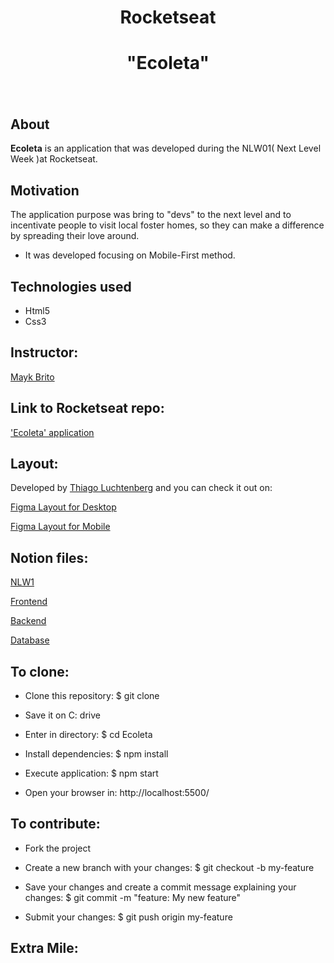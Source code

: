 
<h1 align="center">Rocketseat</h1>

<h1 align="center"><b>"Ecoleta"</b></h1>


<h1 align="center">
    <img src="">
</h1>


## About
**Ecoleta** is an application that was developed during the NLW01( Next Level Week )at Rocketseat. 

## Motivation
The application purpose was bring to "devs" to the next level and to incentivate people to visit local foster homes, so they can make a difference by spreading their love around. 

- It was developed focusing on Mobile-First method. 



## Technologies used
- Html5 
- Css3 


## Instructor: 
[Mayk Brito](https://github.com/maykbrito)

## Link to Rocketseat repo:
['Ecoleta' application]()

## Layout: 
Developed by [Thiago Luchtenberg](https://www.instagram.com/tiagoluchtenberg/) and you can check it out on:

[Figma Layout for Desktop]()

[Figma Layout for Mobile]()


## Notion files:

[NLW1]()

[Frontend]()

[Backend]()

[Database]()
## To clone: 



- Clone this repository:
$ git clone 

- Save it on C: drive
- Enter in directory: $ cd Ecoleta

- Install dependencies: $ npm install

- Execute application: $ npm start

- Open your browser in: http://localhost:5500/


## To contribute:
- Fork the project 

- Create a new branch with your changes: $ git checkout -b my-feature

- Save your changes and create a commit message explaining your changes: $ git commit -m "feature: My new feature"

- Submit your changes: $ git push origin my-feature

## Extra Mile:





